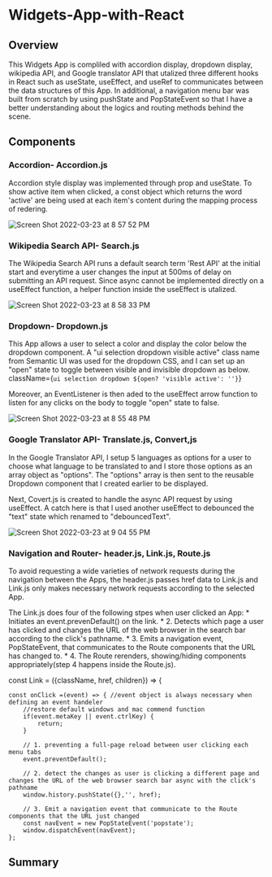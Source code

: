 # Widgets-App-with-React

## Overview
This Widgets App is compliled with accordion display, dropdown display, wikipedia API, and Google translator API that utalized three different hooks in React such as useState, useEffect, and useRef to communicates between the data structures of this App. In additional, a navigation menu bar was built from scratch by using pushState and PopStateEvent so that I have a better understanding about the logics and routing methods behind the scene.

## Components
### Accordion- Accordion.js
Accordion style display was implemented through prop and useState. To show active item when clicked, a const object which returns the word 'active' are being used at each item's content during the mapping process of redering.

![Screen Shot 2022-03-23 at 8 57 52 PM](https://user-images.githubusercontent.com/84875731/159839341-93db708c-f236-4938-8b71-8c8ab4a726e8.png)

### Wikipedia Search API- Search.js
The Wikipedia Search API runs a default search term 'Rest API' at the initial start and everytime a user changes the input at 500ms of delay on submitting an API request. Since async cannot be implemented directly on a useEffect function, a helper function inside the useEffect is utalized.

![Screen Shot 2022-03-23 at 8 58 33 PM](https://user-images.githubusercontent.com/84875731/159839395-ee712bf9-fa62-4d13-b242-bb7a5b3a527c.png)

### Dropdown- Dropdown.js
This App allows a user to select a color and display the color below the dropdown component. A "ui selection dropdown visible active" class name from Semantic UI was used for the dropdown CSS, and I can set up an "open" state to toggle between visible and invisible dropdown as below.
    className={`ui selection dropdown ${open? 'visible active': ''}`}

Moreover, an EventListener is then aded to the useEffect arrow function to listen for any clicks on the body to toggle "open" state to false.

![Screen Shot 2022-03-23 at 8 55 48 PM](https://user-images.githubusercontent.com/84875731/159839147-93e3c91d-9419-481c-9bcb-d00a3bd7b9d8.png)

### Google Translator API- Translate.js, Convert,js
In the Google Translator API, I setup 5 languages as options for a user to choose what language to be translated to and I store those options as an array object as "options". The "options" array is then sent to the reusable Dropdown component that I created earlier to be displayed.

Next, Covert.js is created to handle the async API request by using useEffect. A catch here is that I used another useEffect to debounced the "text" state which renamed to "debouncedText".

![Screen Shot 2022-03-23 at 9 04 55 PM](https://user-images.githubusercontent.com/84875731/159840076-e6c72c1d-a504-4966-a148-bca19f6a0fe2.png)

### Navigation and Router- header.js, Link.js, Route.js
To avoid requesting a wide varieties of network requests during the navigation between the Apps, the header.js passes href data to Link.js and Link.js only makes necessary network requests according to the selected App. 

The Link.js does four of the following stpes when user clicked an App:
    * Initiates an event.prevenDefault() on the link.
    * 2. Detects which page a user has clicked and changes the URL of the web browser in the search bar according to the click's pathname.
    * 3. Emits a navigation event, PopStateEvent, that communicates to the Route components that the URL has changed to.
    * 4. The Route rerenders, showing/hiding components appropriately(step 4 happens inside the Route.js).

const Link = ({className, href, children}) => {
    
    const onClick =(event) => { //event object is always necessary when defining an event handeler
        //restore default windows and mac commend function
        if(event.metaKey || event.ctrlKey) {
            return;
        }

        // 1. preventing a full-page reload between user clicking each menu tabs
        event.preventDefault(); 
        
        // 2. detect the changes as user is clicking a different page and changes the URL of the web browser search bar async with the click's pathname
        window.history.pushState({},'', href);

        // 3. Emit a navigation event that communicate to the Route components that the URL just changed
        const navEvent = new PopStateEvent('popstate');
        window.dispatchEvent(navEvent);
    };

## Summary
